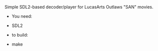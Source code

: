 Simple SDL2-based decoder/player for LucasArts Outlaws "SAN" movies.

* You need:
- SDL2

* to build:
- make

